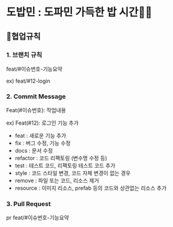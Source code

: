# 도밥민 : 도파민 가득한 밥 시간🍚🍚

## 📍협업규칙

### 1. 브랜치 규칙

feat/#이슈번호-기능요약

ex) feat/#12-login

### 2. Commit Message 

Feat(#이슈번호): 작업내용

ex) Feat(#12): 로그인 기능 추가

- feat : 새로운 기능 추가
- fix : 버그 수정, 기능 수정
- docs : 문서 수정
- refactor : 코드 리팩토링 (변수명 수정 등)
- test : 테스트 코드, 리팩토링 테스트 코드 추가
- style : 코드 스타일 변경, 코드 자체 변경이 없는 경우
- remove : 파일 또는 코드, 리소스 제거
- resource : 이미지 리소스, prefab 등의 코드와 상관없는 리소스 추가

### 3. Pull Request

pr feat/#이슈번호-기능요약
